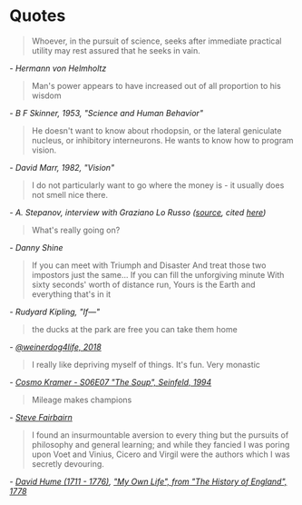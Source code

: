 # Quotes

> Whoever, in the pursuit of science, seeks after immediate practical utility may rest assured that he seeks in vain.

*- Hermann von Helmholtz*

> Man's power appears to have increased out of all proportion to his wisdom

*- B F Skinner, 1953, "Science and Human Behavior"*

> He doesn't want to know about rhodopsin, or the lateral geniculate nucleus, or inhibitory interneurons. He wants to know how to program vision.

*- David Marr, 1982, "Vision"*

> I do not particularly want to go where the money is - it usually does not smell nice there.

*- A. Stepanov, interview with Graziano Lo Russo ([source](http://stlport.org/resources/StepanovUSA.html), cited [here](https://isocpp.org/wiki/faq/basics-of-inheritance))*

> What's really going on?

*- Danny Shine*

> If you can meet with Triumph and Disaster And treat those two impostors just the same... If you can fill the unforgiving minute With sixty seconds' worth of distance run, Yours is the Earth and everything that's in it

*- Rudyard Kipling, "If—"*

> the ducks at the park are free you can take them home

*- [@weinerdog4life, 2018](https://x.com/weinerdog4life/status/992289990083166210)*

> I really like depriving myself of things. It's fun. Very monastic

*- [Cosmo Kramer - S06E07 "The Soup", Seinfeld, 1994](https://www.seinfeldscripts.com/TheSoup.html)*


> Mileage makes champions

*- [Steve Fairbairn](https://en.wikipedia.org/wiki/Steve_Fairbairn)*

> I found an insurmountable aversion to every thing but the pursuits of philosophy and general learning; and while they fancied I was poring upon Voet and Vinius, Cicero and Virgil were the authors which I was secretly devouring.

*- [David Hume (1711 - 1776)](https://en.wikipedia.org/wiki/David_Hume), ["My Own Life", from "The History of England", 1778](https://web.archive.org/web/20180116061536/http://andromeda.rutgers.edu/~jlynch/Texts/humelife.html)*

